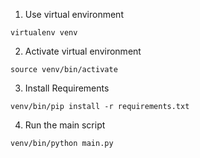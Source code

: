 1. Use virtual environment

```
virtualenv venv
```

2. Activate virtual environment

```
source venv/bin/activate
```

3. Install Requirements

```
venv/bin/pip install -r requirements.txt
```

4. Run the main script

```
venv/bin/python main.py
```


